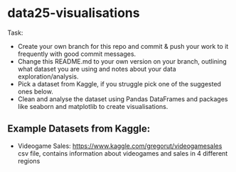 # data25-visualisations

Task: 
- Create your own branch for this repo and commit & push your work to it frequently with good commit messages.
- Change this README.md to your own version on your branch, outlining what dataset you are using and notes about your data exploration/analysis.
- Pick a dataset from Kaggle, if you struggle pick one of the suggested ones below. 
- Clean and analyse the dataset using Pandas DataFrames and packages like seaborn and matplotlib to create visualisations.

## Example Datasets from Kaggle:

- Videogame Sales: https://www.kaggle.com/gregorut/videogamesales
csv file, contains information about videogames and sales in 4 different regions
